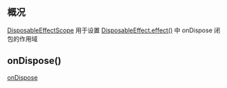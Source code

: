 ## 概况

[DisposableEffectScope](/API/UI/Compose/Effects/DisposableEffect/DisposableEffectScope/README.md)
用于设置 [DisposableEffect.effect()](/API/UI/Compose/Effects/DisposableEffect/README.md?id=effect) 中 onDispose
闭包的作用域

## onDispose()

[onDispose](onDispose.md ":include")